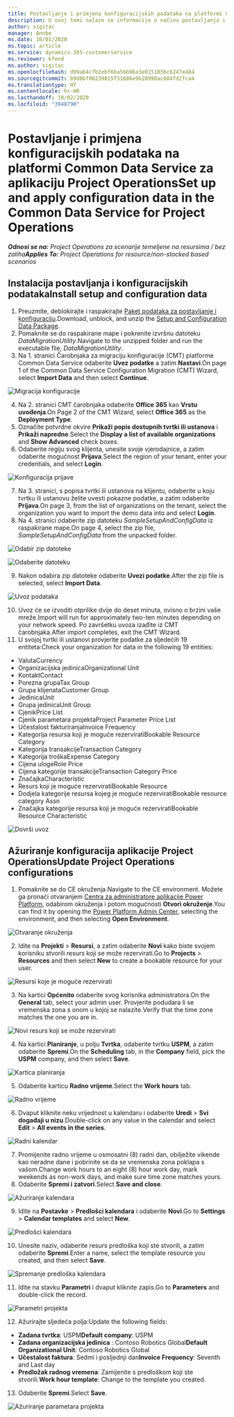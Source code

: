 ```yaml
---
title: Postavljanje i primjena konfiguracijskih podataka na platformi Common Data Service za aplikaciju Project Operations
description: U ovoj temi nalaze se informacije o načinu postavljanja i primjene konfiguracijskih podataka u aplikaciji Project Operations.
author: sigitac
manager: Annbe
ms.date: 10/01/2020
ms.topic: article
ms.service: dynamics-365-customerservice
ms.reviewer: kfend
ms.author: sigitac
ms.openlocfilehash: d99ab4c7b2ebf6ba56b86a3e0151036c6247e484
ms.sourcegitcommit: b9d8bf00239815f31686e9b28998ac684fd2fca4
ms.translationtype: HT
ms.contentlocale: hr-HR
ms.lasthandoff: 10/02/2020
ms.locfileid: "3948790"
---
```

# <a name="set-up-and-apply-configuration-data-in-the-common-data-service-for-project-operations"></a><span data-ttu-id="ac29b-103">Postavljanje i primjena konfiguracijskih podataka na platformi Common Data Service za aplikaciju Project Operations</span><span class="sxs-lookup"><span data-stu-id="ac29b-103">Set up and apply configuration data in the Common Data Service for Project Operations</span></span>

<span data-ttu-id="ac29b-104">_**Odnosi se na:** Project Operations za scenarije temeljene na resursima / bez zaliha_</span><span class="sxs-lookup"><span data-stu-id="ac29b-104">_**Applies To:** Project Operations for resource/non-stocked based scenarios_</span></span>

## <a name="install-setup-and-configuration-data"></a><span data-ttu-id="ac29b-105">Instalacija postavljanja i konfiguracijskih podataka</span><span class="sxs-lookup"><span data-stu-id="ac29b-105">Install setup and configuration data</span></span>

1. <span data-ttu-id="ac29b-106">Preuzmite, deblokirajte i raspakirajte [Paket podataka za postavljanje i konfiguraciju](https://download.microsoft.com/download/1/3/4/1349369c-6209-42b7-b3b4-5be0e67cacd8/ProjOpsSampleSetupData-%20Integrated%20UR1.zip).</span><span class="sxs-lookup"><span data-stu-id="ac29b-106">Download, unblock, and unzip the [Setup and Configuration Data Package](https://download.microsoft.com/download/1/3/4/1349369c-6209-42b7-b3b4-5be0e67cacd8/ProjOpsSampleSetupData-%20Integrated%20UR1.zip).</span></span>
2. <span data-ttu-id="ac29b-107">Pomaknite se do raspakirane mape i pokrenite izvršnu datoteku *DataMigrationUtility*.</span><span class="sxs-lookup"><span data-stu-id="ac29b-107">Navigate to the unzipped folder and run the executable file, *DataMigrationUtility*.</span></span>
3. <span data-ttu-id="ac29b-108">Na 1. stranici Čarobnjaka za migraciju konfiguracije (CMT) platforme Common Data Service odaberite **Uvez podatke** a zatim **Nastavi**.</span><span class="sxs-lookup"><span data-stu-id="ac29b-108">On page 1 of the Common Data Service Configuration Migration (CMT) Wizard, select **Import Data** and then select **Continue**.</span></span>

![Migracija konfiguracije](./media/1ConfigurationMigration.png)

4. <span data-ttu-id="ac29b-110">Na 2. stranici CMT čarobnjaka odaberite **Office 365** kao **Vrstu uvođenja**.</span><span class="sxs-lookup"><span data-stu-id="ac29b-110">On Page 2 of the CMT Wizard, select **Office 365** as the **Deployment Type**.</span></span>
5. <span data-ttu-id="ac29b-111">Označite potvrdne okvire **Prikaži popis dostupnih tvrtki ili ustanova** i **Prikaži napredne**.</span><span class="sxs-lookup"><span data-stu-id="ac29b-111">Select the **Display a list of available organizations** and **Show Advanced** check boxes.</span></span>
6. <span data-ttu-id="ac29b-112">Odaberite regiju svog klijenta, unesite svoje vjerodajnice, a zatim odaberite mogućnost **Prijava**.</span><span class="sxs-lookup"><span data-stu-id="ac29b-112">Select the region of your tenant, enter your credentials, and select **Login**.</span></span>

![Konfiguracija prijave](./media/2ConfigurationSignin.png)

7. <span data-ttu-id="ac29b-114">Na 3. stranici, s popisa tvrtki ili ustanova na klijentu, odaberite u koju tvrtku ili ustanovu želite uvesti pokazne podatke, a zatim odaberite **Prijava**.</span><span class="sxs-lookup"><span data-stu-id="ac29b-114">On page 3, from the list of organizations on the tenant, select the organization you want to import the demo data into and select **Login**.</span></span>
8. <span data-ttu-id="ac29b-115">Na 4. stranici odaberite zip datoteku *SampleSetupAndConfigData* iz raspakirane mape.</span><span class="sxs-lookup"><span data-stu-id="ac29b-115">On page 4, select the zip file, *SampleSetupAndConfigData* from the unpacked folder.</span></span>

![Odabir zip datoteke](./media/3ZipFile.png)

![Odaberite datoteku](./media/4SelectAFile.png)

9. <span data-ttu-id="ac29b-118">Nakon odabira zip datoteke odaberite **Uvezi podatke**.</span><span class="sxs-lookup"><span data-stu-id="ac29b-118">After the zip file is selected, select **Import Data**.</span></span>

![Uvoz podataka](./media/5ImportData.png)

10. <span data-ttu-id="ac29b-120">Uvoz će se izvoditi otprilike dvije do deset minuta, ovisno o brzini vaše mreže.</span><span class="sxs-lookup"><span data-stu-id="ac29b-120">Import will run for approximately two-ten minutes depending on your network speed.</span></span> <span data-ttu-id="ac29b-121">Po završetku uvoza izađite iz CMT čarobnjaka.</span><span class="sxs-lookup"><span data-stu-id="ac29b-121">After import completes, exit the CMT Wizard.</span></span> 
11. <span data-ttu-id="ac29b-122">U svojoj tvrtki ili ustanovi provjerite podatke za sljedećih 19 entiteta:</span><span class="sxs-lookup"><span data-stu-id="ac29b-122">Check your organization for data in the following 19 entities:</span></span>

  - <span data-ttu-id="ac29b-123">Valuta</span><span class="sxs-lookup"><span data-stu-id="ac29b-123">Currency</span></span>
  - <span data-ttu-id="ac29b-124">Organizacijska jedinica</span><span class="sxs-lookup"><span data-stu-id="ac29b-124">Organizational Unit</span></span>
  - <span data-ttu-id="ac29b-125">Kontakt</span><span class="sxs-lookup"><span data-stu-id="ac29b-125">Contact</span></span>
  - <span data-ttu-id="ac29b-126">Porezna grupa</span><span class="sxs-lookup"><span data-stu-id="ac29b-126">Tax Group</span></span>
  - <span data-ttu-id="ac29b-127">Grupa klijenata</span><span class="sxs-lookup"><span data-stu-id="ac29b-127">Customer Group</span></span>
  - <span data-ttu-id="ac29b-128">Jedinica</span><span class="sxs-lookup"><span data-stu-id="ac29b-128">Unit</span></span>
  - <span data-ttu-id="ac29b-129">Grupa jedinica</span><span class="sxs-lookup"><span data-stu-id="ac29b-129">Unit Group</span></span>
  - <span data-ttu-id="ac29b-130">Cjenik</span><span class="sxs-lookup"><span data-stu-id="ac29b-130">Price List</span></span>
  - <span data-ttu-id="ac29b-131">Cjenik parametara projekta</span><span class="sxs-lookup"><span data-stu-id="ac29b-131">Project Parameter Price List</span></span>
  - <span data-ttu-id="ac29b-132">Učestalost fakturiranja</span><span class="sxs-lookup"><span data-stu-id="ac29b-132">Invoice Frequency</span></span>
  - <span data-ttu-id="ac29b-133">Kategorija resursa koji je moguće rezervirati</span><span class="sxs-lookup"><span data-stu-id="ac29b-133">Bookable Resource Category</span></span>
  - <span data-ttu-id="ac29b-134">Kategorija transakcije</span><span class="sxs-lookup"><span data-stu-id="ac29b-134">Transaction Category</span></span>
  - <span data-ttu-id="ac29b-135">Kategorija troška</span><span class="sxs-lookup"><span data-stu-id="ac29b-135">Expense Category</span></span>
  - <span data-ttu-id="ac29b-136">Cijena uloge</span><span class="sxs-lookup"><span data-stu-id="ac29b-136">Role Price</span></span>
  - <span data-ttu-id="ac29b-137">Cijena kategorije transakcije</span><span class="sxs-lookup"><span data-stu-id="ac29b-137">Transaction Category Price</span></span>
  - <span data-ttu-id="ac29b-138">Značajka</span><span class="sxs-lookup"><span data-stu-id="ac29b-138">Characteristic</span></span>
  - <span data-ttu-id="ac29b-139">Resurs koji je moguće rezervirati</span><span class="sxs-lookup"><span data-stu-id="ac29b-139">Bookable Resource</span></span>
  - <span data-ttu-id="ac29b-140">Dodjela kategorije resursa kojeg je moguće rezervirati</span><span class="sxs-lookup"><span data-stu-id="ac29b-140">Bookable resource category Assn</span></span>
  - <span data-ttu-id="ac29b-141">Značajka kategorije resursa koji je moguće rezervirati</span><span class="sxs-lookup"><span data-stu-id="ac29b-141">Bookable Resource Characteristic</span></span>

![Dovrši uvoz](./media/6CompleteImport.png)

## <a name="update-project-operations-configurations"></a><span data-ttu-id="ac29b-143">Ažuriranje konfiguracija aplikacije Project Operations</span><span class="sxs-lookup"><span data-stu-id="ac29b-143">Update Project Operations configurations</span></span>

1. <span data-ttu-id="ac29b-144">Pomaknite se do CE okruženja.</span><span class="sxs-lookup"><span data-stu-id="ac29b-144">Navigate to the CE environment.</span></span> <span data-ttu-id="ac29b-145">Možete ga pronaći otvaranjem [Centra za administratore aplikacije Power Platform](https://admin.powerplatform.microsoft.com/environments), odabirom okruženja i potom mogućnosti **Otvori okruženje**.</span><span class="sxs-lookup"><span data-stu-id="ac29b-145">You can find it by opening the [Power Platform Admin Center](https://admin.powerplatform.microsoft.com/environments), selecting the environment, and then selecting **Open Environment**.</span></span> 

![Otvaranje okruženja](./media/7OpenEnvironment.png)

2. <span data-ttu-id="ac29b-147">Idite na **Projekti** > **Resursi**, a zatim odaberite **Novi** kako biste svojem korisniku stvorili resurs koji se može rezervirati.</span><span class="sxs-lookup"><span data-stu-id="ac29b-147">Go to **Projects** > **Resources** and then select **New** to create a bookable resource for your user.</span></span>

![Resursi koje je moguće rezervirati](./media/8BookableResources.png)

3. <span data-ttu-id="ac29b-149">Na kartici **Općenito** odaberite svog korisnika administratora.</span><span class="sxs-lookup"><span data-stu-id="ac29b-149">On the **General** tab, select your admin user.</span></span> <span data-ttu-id="ac29b-150">Provjerite podudara li se vremenska zona s onom u kojoj se nalazite.</span><span class="sxs-lookup"><span data-stu-id="ac29b-150">Verify that the time zone matches the one you are in.</span></span> 

![Novi resurs koji se može rezervirati](./media/9NewBookableResource.png)

4. <span data-ttu-id="ac29b-152">Na kartici **Planiranje**, u polju **Tvrtka**, odaberite tvrtku **USPM**, a zatim odaberite **Spremi**.</span><span class="sxs-lookup"><span data-stu-id="ac29b-152">On the **Scheduling** tab, in the **Company** field, pick the **USPM** company, and then select **Save**.</span></span> 

![Kartica planiranja](./media/10SchedulingTab.png)

5. <span data-ttu-id="ac29b-154">Odaberite karticu **Radno vrijeme**.</span><span class="sxs-lookup"><span data-stu-id="ac29b-154">Select the **Work hours** tab.</span></span>  

![Radno vrijeme](./media/11WorkHours.png)

6. <span data-ttu-id="ac29b-156">Dvaput kliknite neku vrijednost u kalendaru i odaberite **Uredi** > **Svi događaji u nizu**.</span><span class="sxs-lookup"><span data-stu-id="ac29b-156">Double-click on any value in the calendar and select **Edit** > **All events in the series**.</span></span> 

![Radni kalendar](./media/12WorkCalendar.png)

7. <span data-ttu-id="ac29b-158">Promijenite radno vrijeme u osmosatni (8) radni dan, obilježite vikende kao neradne dane i pobrinite se da se vremenska zona poklapa s vašom.</span><span class="sxs-lookup"><span data-stu-id="ac29b-158">Change work hours to an eight (8) hour work day, mark weekends as non-work days, and make sure time zone matches yours.</span></span> 
8. <span data-ttu-id="ac29b-159">Odaberite **Spremi i zatvori**.</span><span class="sxs-lookup"><span data-stu-id="ac29b-159">Select **Save and close**.</span></span>

![Ažuriranje kalendara](./media/13UpdateCalendar.png)

9. <span data-ttu-id="ac29b-161">Idite na **Postavke** > **Predlošci kalendara** i odaberite **Novi**.</span><span class="sxs-lookup"><span data-stu-id="ac29b-161">Go to **Settings** > **Calendar templates** and select **New**.</span></span>
 
 ![Predlošci kalendara](./media/14CalendarTemplates.png)
 
 10. <span data-ttu-id="ac29b-163">Unesite naziv, odaberite resurs predloška koji ste stvorili, a zatim odaberite **Spremi**.</span><span class="sxs-lookup"><span data-stu-id="ac29b-163">Enter a name, select the template resource you created, and then select **Save**.</span></span> 
 
 ![Spremanje predloška kalendara](./media/15SaveCalendarTemplate.png)
 
 11. <span data-ttu-id="ac29b-165">Idite na stavku **Parametri** i dvaput kliknite zapis.</span><span class="sxs-lookup"><span data-stu-id="ac29b-165">Go to **Parameters** and double-click the record.</span></span> 
 
 ![Parametri projekta](./media/16ProjectParameters.png)
 
12. <span data-ttu-id="ac29b-167">Ažurirajte sljedeća polja:</span><span class="sxs-lookup"><span data-stu-id="ac29b-167">Update the following fields:</span></span>

 - <span data-ttu-id="ac29b-168">**Zadana tvrtka**: USPM</span><span class="sxs-lookup"><span data-stu-id="ac29b-168">**Default company**: USPM</span></span>
 - <span data-ttu-id="ac29b-169">**Zadana organizacijska jedinica** : Contoso Robotics Global</span><span class="sxs-lookup"><span data-stu-id="ac29b-169">**Default Organizational Unit**: Contoso Robotics Global</span></span>
 - <span data-ttu-id="ac29b-170">**Učestalost faktura**: Sedmi i posljednji dan</span><span class="sxs-lookup"><span data-stu-id="ac29b-170">**Invoice Frequency**: Seventh and Last day</span></span>
 - <span data-ttu-id="ac29b-171">**Predložak radnog vremena**: Zamijenite s predloškom koji ste stvorili.</span><span class="sxs-lookup"><span data-stu-id="ac29b-171">**Work hour template**: Change to the template you created.</span></span>

13. <span data-ttu-id="ac29b-172">Odaberite **Spremi**.</span><span class="sxs-lookup"><span data-stu-id="ac29b-172">Select **Save**.</span></span> 

![Ažuriranje parametara projekta](./media/17UpdatedProjectParameters.png)
